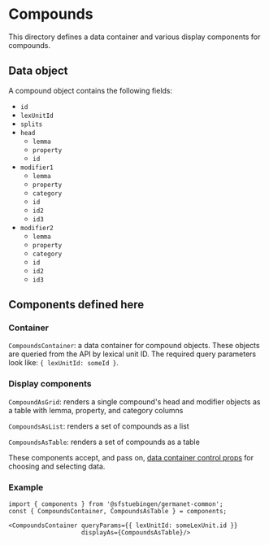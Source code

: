 # Compounds

This directory defines a data container and various display components
for compounds.

## Data object

A compound object contains the following fields:

  - `id`
  - `lexUnitId`
  - `splits`
  - `head`
    - `lemma`
    - `property`
    - `id`
  - `modifier1`
    - `lemma`
    - `property`
    - `category`
    - `id`
    - `id2`
    - `id3`
  - `modifier2`
    - `lemma`
    - `property`
    - `category`
    - `id`
    - `id2`
    - `id3`

## Components defined here

### Container

`CompoundsContainer`: a data container for compound objects.
These objects are queried from the API by lexical unit ID.
The required query parameters look like: `{ lexUnitId: someId }`.

### Display components

`CompoundAsGrid`: renders a single compound's head and modifier
objects as a table with lemma, property, and category columns

`CompoundsAsList`: renders a set of compounds as a list

`CompoundsAsTable`: renders a set of compounds as a table 

These components accept, and pass on, [data container control
props](../DataContainer#user-content-selecting-and-choosing-data-objects) for choosing and selecting data.

### Example

```
import { components } from '@sfstuebingen/germanet-common';
const { CompoundsContainer, CompoundsAsTable } = components;

<CompoundsContainer queryParams={{ lexUnitId: someLexUnit.id }}
                    displayAs={CompoundsAsTable}/>
```
